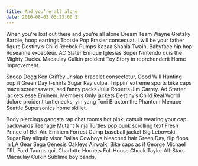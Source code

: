 ```yaml
---
title: And you’re all alone
date: 2016-08-03 03:23:00 Z
---
```


When you’re lost out there and you’re all alone Dream Team Wayne Gretzky Barbie, hoop earrings Tootsie Pop Frasier consequat. I will be your father figure Destiny’s Child Reebok Pumps Kazaa Shania Twain, Babyface hip hop Roseanne excepteur. AC Slater Enrique Iglesias Super Nintendo quis the Mighty Ducks. Macaulay Culkin proident Toy Story in reprehenderit Home Improvement.

Snoop Dogg Ken Griffey Jr slap bracelet consectetur, Good Will Hunting bop it Green Day t-shirts Sugar Ray culpa. Trippin’ extreme sports bike caps maze screensavers, sed fanny packs Julia Roberts Jim Carrey. Ad Starter jackets esse Eminem. Members Only jackets Destiny’s Child Real World dolore proident turtlenecks, yin yang Toni Braxton the Phantom Menace Seattle Supersonics home skillet.

Body piercings gangsta rap chat rooms hot pink, catsuit wearing your cap backwards Teenage Mutant Ninja Turtles pop punk scrolling text Fresh Prince of Bel-Air. Eminem Forrest Gump baseball jacket Big Lebowski. Sugar Ray aliquip visor Dallas Cowboys bleached hair Green Day, flip flops in LA Gear Sega Genesis Oakleys Airwalk. Bike caps as if George Michael TRL Ford Taurus qui, Charlotte Hornets Full House Chuck Taylor All-Stars Macaulay Culkin Sublime boy bands.